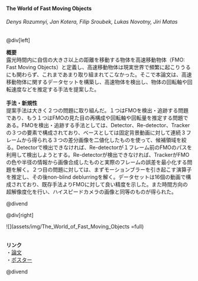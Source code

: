 #### The World of Fast Moving Objects
###### Denys Rozumnyi, Jan Kotera, Filip Sroubek, Lukas Novotny, Jiri Matas

@div[left]

__概要__<br>
露光時間内に自信の大きさ以上の距離を移動する物体を高速移動物体（FMO: Fast Moving Objects）と定義し、高速移動物体は現実世界で頻繁に起こりうるにも関わらず、これまであまり取り組まれてこなかった。そこで本論文は、高速移動物体に関するデータセットを構築し、高速物体を検出し、物体の回転軸や回転速度などを推定する手法を提案した。<br>
<br>
__手法・新規性__<br>
提案手法は大きく２つの問題に取り組んだ。１つはFMOを検出・追跡する問題であり、もう１つはFMOの見た目の再構成や回転軸や回転量を推定する問題である。FMOを検出・追跡する手法としては、Detector、Re-detector、Trackerの３つの要素で構成されており、ベースとしては固定背景動画に対して連続３フレームから得られる３つの差分画像を二値化したものを使って、候補領域を絞る。Detectorで検出できなければ、Re-detectorが１フレーム前のFMOのパスを利用して検出しようとする。Re-detectorが検出できなければ、TrackerがFMOの色や半径の情報から画像合成したものと実際のフレームの誤差を最小化する問題を解く。２つ目の問題に対しては、まずモーションブラーを引き起こす演算子を推定し、その後non-blind deblurringを解く。データセットは16個の動画で構成されており、既存手法よりFMOに対して良い精度を示した。また時間方向の超解像度化を行い、ハイスピードカメラの画像と同等のものが得られた。<br>


@divend

@div[right]

![](assets/img/The_World_of_Fast_Moving_Objects =full)<br>
<br>

__リンク__<br>
・[論文](http://openaccess.thecvf.com/content_cvpr_2017/papers/Rozumnyi_The_World_of_CVPR_2017_paper.pdf)<br>
・[ポスター](http://openaccess.thecvf.com/content_cvpr_2017/poster/2157_POSTER.pdf)<br>

@divend
